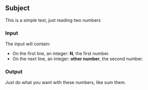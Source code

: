 ## Subject

This is a simple test, just reading two numbers

### Input

The input will contain:

- On the first line, an integer: **N**, the first number.
- On the next line, an integer: **other number**, the second number.

### Output

Just do what you want with these numbers, like sum them.
